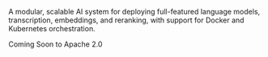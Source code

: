 A modular, scalable AI system for deploying full-featured language models, transcription, embeddings, and reranking, with support for Docker and Kubernetes orchestration.

Coming Soon to Apache 2.0
